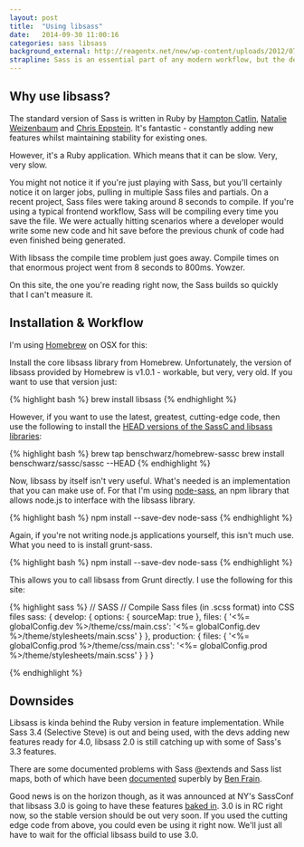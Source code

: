 ```yaml
---
layout: post
title:  "Using libsass"
date:   2014-09-30 11:00:16
categories: sass libsass
background_external: http://reagentx.net/new/wp-content/uploads/2012/07/photo-1.jpg
strapline: Sass is an essential part of any modern workflow, but the default compiler is let down by slow compilation times.
---
```



## Why use libsass?
The standard version of Sass is written in Ruby by [Hampton Catlin](http://www.hamptoncatlin.com/), [Natalie Weizenbaum](http://nex-3.com/) and [Chris Eppstein](http://chriseppstein.github.io/). It's fantastic - constantly adding new features whilst maintaining stability for existing ones.

However, it's a Ruby application. Which means that it can be slow. Very, very slow.

You might not notice it if you're just playing with Sass, but you'll certainly notice it on larger jobs, pulling in multiple Sass files and partials. On a recent project, Sass files were taking around 8 seconds to compile. If you're using a typical frontend workflow, Sass will be compiling every time you save the file. We were actually hitting scenarios where a developer would write some new code and hit save before the previous chunk of code had even finished being generated.

With libsass the compile time problem just goes away. Compile times on that enormous project went from 8 seconds to 800ms. Yowzer.

On this site, the one you're reading right now, the Sass builds so quickly that I can't measure it.

## Installation & Workflow

I'm using [Homebrew](http://brew.sh/) on OSX for this:

Install the core libsass library from Homebrew. Unfortunately, the version of libsass provided by Homebrew is v1.0.1 - workable, but very, very old. If you want to use that version just:

{% highlight bash %}
brew install libsass
{% endhighlight %}

However, if you want to use the latest, greatest, cutting-edge code, then use the following to install the [HEAD versions of the SassC and libsass libraries](https://github.com/benschwarz/homebrew-sassc):

{% highlight bash %}
brew tap benschwarz/homebrew-sassc
brew install benschwarz/sassc/sassc --HEAD
{% endhighlight %}

Now, libsass by itself isn't very useful. What's needed is an implementation that you can make use of. For that I'm using [node-sass](https://github.com/sass/node-sass), an npm library that allows node.js to interface with the libsass library.

{% highlight bash %}
npm install --save-dev node-sass
{% endhighlight %}

Again, if you're not writing node.js applications yourself, this isn't much use. What you need to is install grunt-sass.

{% highlight bash %}
npm install --save-dev node-sass
{% endhighlight %}

This allows you to call libsass from Grunt directly. I use the following for this site:

{% highlight sass %}
// SASS
// Compile Sass files (in .scss format) into CSS files
sass: {
  develop: {
    options: {
      sourceMap: true
    },
    files: {
      '<%= globalConfig.dev %>/theme/css/main.css': '<%= globalConfig.dev %>/theme/stylesheets/main.scss'
    }
  },
  production: {
    files: {
      '<%= globalConfig.prod %>/theme/css/main.css': '<%= globalConfig.prod %>/theme/stylesheets/main.scss'
    }
  }
}

{% endhighlight %}



## Downsides

Libsass is kinda behind the Ruby version in feature implementation. While Sass 3.4 (Selective Steve) is out and being used, with the devs adding new features ready for 4.0, libsass 2.0 is still catching up with some of Sass's 3.3 features.

There are some documented problems with Sass @extends and Sass list maps, both of which have been [documented](http://benfrain.com/libsass-lightning-fast-sass-compiler-ready-prime-time/) superbly by [Ben Frain](http://benfrain.com/).

Good news is on the horizon though, as it was announced at NY's SassConf that libsass 3.0 is going to have these features [baked in](https://github.com/sass/libsass/releases/tag/3.0rc2). 3.0 is in RC right now, so the stable version should be out very soon. If you used the cutting edge code from above, you could even be using it right now. We'll just all have to wait for the official libsass build to use 3.0.
